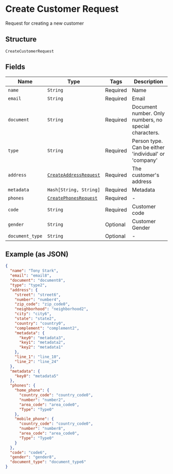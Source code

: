 
# Create Customer Request

Request for creating a new customer

## Structure

`CreateCustomerRequest`

## Fields

| Name | Type | Tags | Description |
|  --- | --- | --- | --- |
| `name` | `String` | Required | Name |
| `email` | `String` | Required | Email |
| `document` | `String` | Required | Document number. Only numbers, no special characters. |
| `type` | `String` | Required | Person type. Can be either 'individual' or 'company' |
| `address` | [`CreateAddressRequest`](../../doc/models/create-address-request.md) | Required | The customer's address |
| `metadata` | `Hash[String, String]` | Required | Metadata |
| `phones` | [`CreatePhonesRequest`](../../doc/models/create-phones-request.md) | Required | - |
| `code` | `String` | Required | Customer code |
| `gender` | `String` | Optional | Customer Gender |
| `document_type` | `String` | Optional | - |

## Example (as JSON)

```json
{
  "name": "Tony Stark",
  "email": "email8",
  "document": "document8",
  "type": "type2",
  "address": {
    "street": "street6",
    "number": "number4",
    "zip_code": "zip_code0",
    "neighborhood": "neighborhood2",
    "city": "city6",
    "state": "state2",
    "country": "country0",
    "complement": "complement2",
    "metadata": {
      "key0": "metadata3",
      "key1": "metadata2",
      "key2": "metadata1"
    },
    "line_1": "line_10",
    "line_2": "line_24"
  },
  "metadata": {
    "key0": "metadata5"
  },
  "phones": {
    "home_phone": {
      "country_code": "country_code0",
      "number": "number2",
      "area_code": "area_code0",
      "Type": "Type0"
    },
    "mobile_phone": {
      "country_code": "country_code0",
      "number": "number8",
      "area_code": "area_code0",
      "Type": "Type0"
    }
  },
  "code": "code6",
  "gender": "gender8",
  "document_type": "document_type6"
}
```

